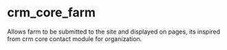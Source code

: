 # crm_core_farm
Allows farm to be submitted to the site and displayed on pages, its inspired from crm core contact module for organization.
